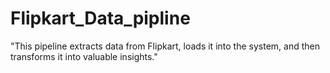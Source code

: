 # Flipkart_Data_pipline
"This pipeline extracts data from Flipkart, loads it into the system, and then transforms it into valuable insights."
